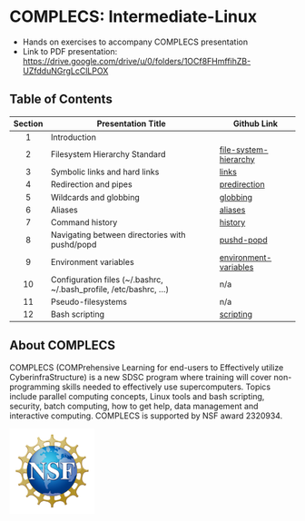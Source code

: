 # COMPLECS: Intermediate-Linux
* Hands on exercises to accompany COMPLECS presentation
* Link to PDF presentation: https://drive.google.com/drive/u/0/folders/1OCf8FHmffihZB-UZfdduNGrgLcClLPOX

## Table of Contents
| Section    | Presentation Title | Github Link |
| :--------: | ------- | ------- |
| 1 | Introduction  |  |
| 2 | Filesystem Hierarchy Standard  |  [file-system-hierarchy](file-system-hierarchy)  |
| 3 | Symbolic links and hard links  |  [links](links) |
| 4 | Redirection and pipes  |  [predirection](redirection) |
| 5 | Wildcards and globbing  |  [globbing](globbing)  |
| 6 | Aliases  |  [aliases](aliases)  |
| 7 | Command history  |  [history](history)  |
| 8 | Navigating between directories with pushd/popd  |  [pushd-popd](pushd-popd)
| 9 | Environment variables  | [environment-variables](environment-variables) |
| 10 | Configuration files (~/.bashrc, ~/.bash_profile, /etc/bashrc, …)  | n/a |
| 11 | Pseudo-filesystems  | n/a  |
| 12 | Bash scripting  | [scripting](scripting) |

## About COMPLECS

COMPLECS (COMPrehensive Learning for end-users to Effectively utilize
CyberinfraStructure) is a new SDSC program where training will cover
non-programming skills needed to effectively use
supercomputers. Topics include parallel computing concepts, Linux
tools and bash scripting, security, batch computing, how to get help,
data management and interactive computing. COMPLECS is supported by
NSF award 2320934.

<img src="./images/NSF_Official_logo_Med_Res_600ppi.png" alt="drawing" width="150"/>
